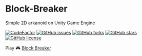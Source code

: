 # Block-Breaker
Simple 2D arkanoid on Unity Game Engine 


[![CodeFactor](https://www.codefactor.io/repository/github/dmitrykonyshov/block-breaker/badge)](https://www.codefactor.io/repository/github/dmitrykonyshov/block-breaker)
[![GitHub issues](https://img.shields.io/github/issues/DmitryKonyshov/Block-Breaker)](https://github.com/DmitryKonyshov/Block-Breaker/issues)
[![GitHub forks](https://img.shields.io/github/forks/DmitryKonyshov/Block-Breaker)](https://github.com/DmitryKonyshov/Block-Breaker/network)
[![GitHub stars](https://img.shields.io/github/stars/DmitryKonyshov/Block-Breaker)](https://github.com/DmitryKonyshov/Block-Breaker/stargazers)
[![GitHub license](https://img.shields.io/github/license/DmitryKonyshov/Block-Breaker)](https://github.com/DmitryKonyshov/Block-Breaker/blob/master/LICENSE)

Play 🎮 [Block Breaker](https://dmitrykonyshov.github.io/Block-Breaker/index.html)
